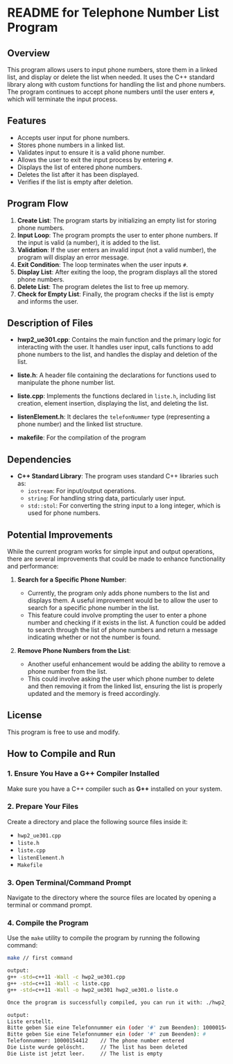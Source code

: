 # README for Telephone Number List Program

## Overview
This program allows users to input phone numbers, store them in a linked list, and display or delete the list when needed. It uses the C++ standard library along with custom functions for handling the list and phone numbers. The program continues to accept phone numbers until the user enters `#`, which will terminate the input process.

## Features
- Accepts user input for phone numbers.
- Stores phone numbers in a linked list.
- Validates input to ensure it is a valid phone number.
- Allows the user to exit the input process by entering `#`.
- Displays the list of entered phone numbers.
- Deletes the list after it has been displayed.
- Verifies if the list is empty after deletion.

## Program Flow
1. **Create List**: The program starts by initializing an empty list for storing phone numbers.
2. **Input Loop**: The program prompts the user to enter phone numbers. If the input is valid (a number), it is added to the list.
3. **Validation**: If the user enters an invalid input (not a valid number), the program will display an error message.
4. **Exit Condition**: The loop terminates when the user inputs `#`.
5. **Display List**: After exiting the loop, the program displays all the stored phone numbers.
6. **Delete List**: The program deletes the list to free up memory.
7. **Check for Empty List**: Finally, the program checks if the list is empty and informs the user.

## Description of Files

- **hwp2_ue301.cpp**: Contains the main function and the primary logic for interacting with the user. It handles user input, calls functions to add phone numbers to the list, and handles the display and deletion of the list.
  
- **liste.h**: A header file containing the declarations for functions used to manipulate the phone number list.
  
- **liste.cpp**: Implements the functions declared in `liste.h`, including list creation, element insertion, displaying the list, and deleting the list.
  
- **listenElement.h**: It declares the `telefonNummer` type (representing a phone number) and the linked list structure.
- **makefile**: For the compilation of the program
  
## Dependencies
- **C++ Standard Library**: The program uses standard C++ libraries such as:
  - `iostream`: For input/output operations.
  - `string`: For handling string data, particularly user input.
  - `std::stol`: For converting the string input to a long integer, which is used for phone numbers.

## Potential Improvements
While the current program works for simple input and output operations, there are several improvements that could be made to enhance functionality and performance:

1. **Search for a Specific Phone Number**:
   - Currently, the program only adds phone numbers to the list and displays them. A useful improvement would be to allow the user to search for a specific phone number in the list.
   - This feature could involve prompting the user to enter a phone number and checking if it exists in the list. A function could be added to search through the list of phone numbers and return a message indicating whether or not the number is found.

2. **Remove Phone Numbers from the List**:
   - Another useful enhancement would be adding the ability to remove a phone number from the list.
   - This could involve asking the user which phone number to delete and then removing it from the linked list, ensuring the list is properly updated and the memory is freed accordingly.
     
## License
This program is free to use and modify.

## How to Compile and Run

### 1. Ensure You Have a G++ Compiler Installed

Make sure you have a C++ compiler such as **G++** installed on your system.

### 2. Prepare Your Files

Create a directory and place the following source files inside it:
- `hwp2_ue301.cpp`
- `liste.h`
- `liste.cpp`
- `listenElement.h`
- `Makefile`

### 3. Open Terminal/Command Prompt

Navigate to the directory where the source files are located by opening a terminal or command prompt.

### 4. Compile the Program

Use the `make` utility to compile the program by running the following command:

```bash
make // first command 

output:
g++ -std=c++11 -Wall -c hwp2_ue301.cpp
g++ -std=c++11 -Wall -c liste.cpp
g++ -std=c++11 -Wall -o hwp2_ue301 hwp2_ue301.o liste.o

Once the program is successfully compiled, you can run it with: ./hwp2_ue301 // second command 

output:
Liste erstellt.
Bitte geben Sie eine Telefonnummer ein (oder '#' zum Beenden): 10000154412  // Enter a telephone number
Bitte geben Sie eine Telefonnummer ein (oder '#' zum Beenden): #            // '#' to terminate the program
Telefonnummer: 10000154412    // The phone number entered
Die Liste wurde gelöscht.     // The list has been deleted
Die Liste ist jetzt leer.     // The list is empty
